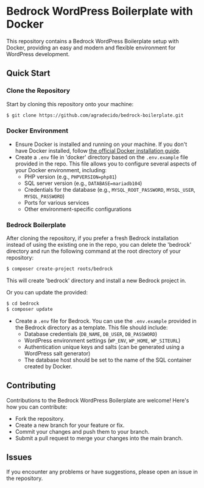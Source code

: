 # Bedrock WordPress Boilerplate with Docker

This repository contains a Bedrock WordPress Boilerplate setup with Docker, providing an easy and modern and flexible environment for WordPress development.

## Quick Start

### Clone the Repository

Start by cloning this repository onto your machine:

```bash
$ git clone https://github.com/agradecido/bedrock-boilerplate.git
```

### Docker Environment

- Ensure Docker is installed and running on your machine. If you don't have Docker installed, follow [the official Docker installation guide](https://docs.docker.com/engine/install/).
- Create a `.env` file in 'docker' directory based on the `.env.example` file provided in the repo. This file allows you to configure several aspects of your Docker environment, including:
  - PHP version (e.g., `PHPVERSION=php81`)
  - SQL server version (e.g., `DATABASE=mariadb104`)
  - Credentials for the database (e.g., `MYSQL_ROOT_PASSWORD`, `MYSQL_USER`, `MYSQL_PASSWORD`)
  - Ports for various services
  - Other environment-specific configurations

### Bedrock Boilerplate

After cloning the repository, if you prefer a fresh Bedrock installation instead of using the existing one in the repo, you can delete the 'bedrock' directory and run the following command at the root directory of your repository:

```bash
$ composer create-project roots/bedrock
```

This will create 'bedrock' directory and install a new Bedrock project in.

Or you can update the provided:

```bash
$ cd bedrock
$ composer update
```

- Create a `.env` file for Bedrock. You can use the `.env.example` provided in the Bedrock directory as a template. This file should include:
  - Database credentials (`DB_NAME`, `DB_USER`, `DB_PASSWORD`)
  - WordPress environment settings (`WP_ENV`, `WP_HOME`, `WP_SITEURL`)
  - Authentication unique keys and salts (can be generated using a WordPress salt generator)
  - The database host should be set to the name of the SQL container created by Docker.

## Contributing

Contributions to the Bedrock WordPress Boilerplate are welcome! Here's how you can contribute:

- Fork the repository.
- Create a new branch for your feature or fix.
- Commit your changes and push them to your branch.
- Submit a pull request to merge your changes into the main branch.

## Issues

If you encounter any problems or have suggestions, please open an issue in the repository.
